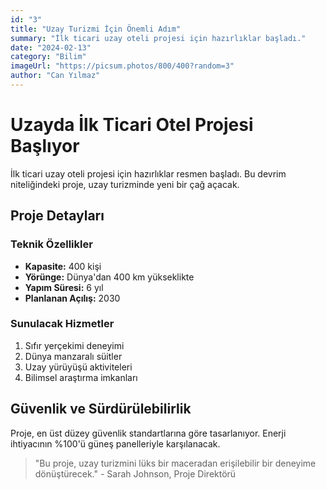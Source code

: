 ```yaml
---
id: "3"
title: "Uzay Turizmi İçin Önemli Adım"
summary: "İlk ticari uzay oteli projesi için hazırlıklar başladı."
date: "2024-02-13"
category: "Bilim"
imageUrl: "https://picsum.photos/800/400?random=3"
author: "Can Yılmaz"
---
```


# Uzayda İlk Ticari Otel Projesi Başlıyor

İlk ticari uzay oteli projesi için hazırlıklar resmen başladı. Bu devrim niteliğindeki proje, uzay turizminde yeni bir çağ açacak.

## Proje Detayları

### Teknik Özellikler
- **Kapasite:** 400 kişi
- **Yörünge:** Dünya'dan 400 km yükseklikte
- **Yapım Süresi:** 6 yıl
- **Planlanan Açılış:** 2030

### Sunulacak Hizmetler
1. Sıfır yerçekimi deneyimi
2. Dünya manzaralı süitler
3. Uzay yürüyüşü aktiviteleri
4. Bilimsel araştırma imkanları

## Güvenlik ve Sürdürülebilirlik

Proje, en üst düzey güvenlik standartlarına göre tasarlanıyor. Enerji ihtiyacının %100'ü güneş panelleriyle karşılanacak.

> "Bu proje, uzay turizmini lüks bir maceradan erişilebilir bir deneyime dönüştürecek." - Sarah Johnson, Proje Direktörü 